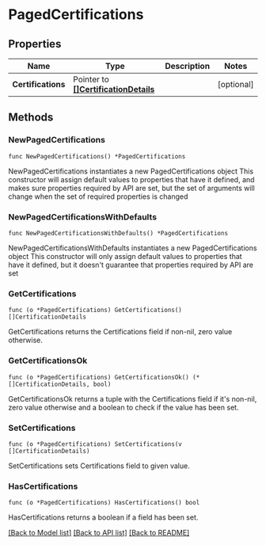 # PagedCertifications

## Properties

Name | Type | Description | Notes
------------ | ------------- | ------------- | -------------
**Certifications** | Pointer to [**[]CertificationDetails**](CertificationDetails.md) |  | [optional] 

## Methods

### NewPagedCertifications

`func NewPagedCertifications() *PagedCertifications`

NewPagedCertifications instantiates a new PagedCertifications object
This constructor will assign default values to properties that have it defined,
and makes sure properties required by API are set, but the set of arguments
will change when the set of required properties is changed

### NewPagedCertificationsWithDefaults

`func NewPagedCertificationsWithDefaults() *PagedCertifications`

NewPagedCertificationsWithDefaults instantiates a new PagedCertifications object
This constructor will only assign default values to properties that have it defined,
but it doesn't guarantee that properties required by API are set

### GetCertifications

`func (o *PagedCertifications) GetCertifications() []CertificationDetails`

GetCertifications returns the Certifications field if non-nil, zero value otherwise.

### GetCertificationsOk

`func (o *PagedCertifications) GetCertificationsOk() (*[]CertificationDetails, bool)`

GetCertificationsOk returns a tuple with the Certifications field if it's non-nil, zero value otherwise
and a boolean to check if the value has been set.

### SetCertifications

`func (o *PagedCertifications) SetCertifications(v []CertificationDetails)`

SetCertifications sets Certifications field to given value.

### HasCertifications

`func (o *PagedCertifications) HasCertifications() bool`

HasCertifications returns a boolean if a field has been set.


[[Back to Model list]](../README.md#documentation-for-models) [[Back to API list]](../README.md#documentation-for-api-endpoints) [[Back to README]](../README.md)


